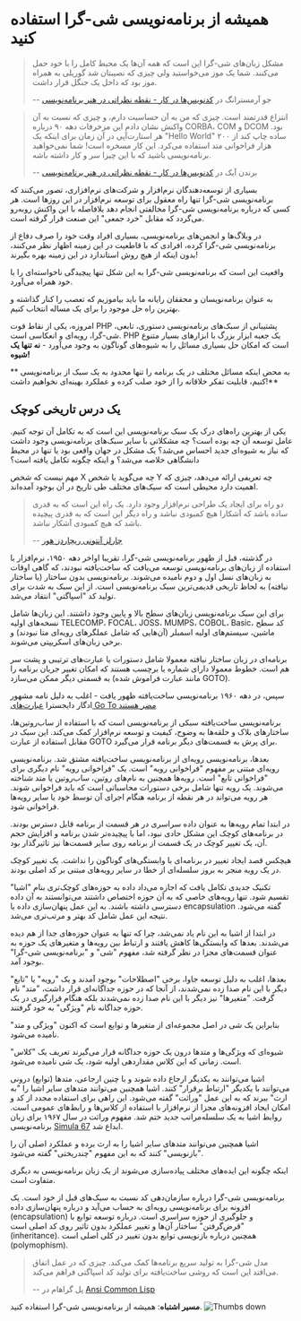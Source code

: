 # همیشه از برنامه‌نویسی شی-گرا استفاده کنید #

> مشکل زبان‌های شی-گرا این است که همه آن‌ها یک محیط کامل را با خود حمل می‌کنند. شما یک موز می‌خواستید ولی چیزی که نصیبتان شد گوریلی به همراه موز بود که داخل یک جنگل قرار داشت.
>
> -- جو آرمسترانگ در [کدنویس‌ها در کار - نقطه نظراتی در هنر برنامه‌نویسی](http://codersatwork.com/)

> انتزاع قدرتمند است. چیزی که من به آن حساسیت دارم، و چیزی که نسبت به آن واکنش نشان دادم این مزخرفات دهه ۹۰ درباره CORBA، COM و DCOM بود. هر استارت‌آپی در آن زمان برای اینکه یک "Hello World" ساده چاپ کند از ۲۰۰ هزار فراخوانی متد استفاده می‌کرد. این کار مسخره است! شما نمی‌خواهید برنامه‌نویسی باشید که با این چیزا سر و کار داشته باشه.
>
> -- برندن آیک در [کدنویس‌ها در کار - نقطه نظراتی در هنر برنامه‌نویسی](http://codersatwork.com/)

بسیاری از توسعه‌دهندگان نرم‌افزار و شرکت‌های نرم‌افزاری، تصور می‌کنند که برنامه‌نویسی شی-گرا تنها راه معقول برای توسعه نرم‌افزار در این روزها است. هر کسی که درباره برنامه‌نویسی شی-گرا مخالفتی انجام دهد بلافاصله با این واکنش رو‌به‌رو می‌گردد که مقابل "خرد جمعی" این صنعت قرار گرفته است.

در وبلاگ‌ها و انجمن‌های برنامه‌نویسی، بسیاری افراد وقت خود را صرف دفاع از برنامه‌نویسی شی-گرا کرده، افرادی که با قاطعیت در این زمینه اظهار نظر می‌‌کنند، بدون اینکه از هیچ روش استاندارد در این زمینه بهره بگیرند!

واقعیت این است که برنامه‌نویسی شی-گرا به این شکل تنها پیچیدگی ناخواسته‌ای را با خود همراه می‌آورد.

به عنوان برنامه‌نویسان و محققان رایانه ما باید بیاموزیم که تعصب را کنار گذاشته و بهترین راه حل موجود را برای یک مساله انتخاب کنیم.

امروزه، یکی از نقاط قوت PHP پشتیبانی از سبک‌های برنامه‌نویسی دستوری، تابعی، شی-گرا، رویه‌ای و انعکاسی است. PHP یک جعبه ابزار بزرگ با ابزارهای بسیار متنوع است که امکان حل بسیاری مسائل را به شیوه‌های گوناگون به وجود می‌آورد - **نه تنها یک شیوه!**

** به محض اینکه مسائل مختلف در یک برنامه را تنها محدود به یک سبک از برنامه‌نویسی کنیم، قابلیت تفکر خلاقانه را از خود صلب کرده و عملکرد بهینه‌ای نخواهیم داشت!**

## یک درس تاریخی کوچک ##

یکی از بهترین راه‌های درک یک سبک برنامه‌نویسی این است که به تکامل آن توجه کنیم. عامل توسعه آن چه بوده است؟ چه مشکلاتی با سایر سبک‌های برنامه‌نویسی وجود داشت که نیاز به شیوه‌ای جدید احساس می‌شد؟ یک مشکل در جهان واقعی بود یا تنها در محیط دانشگاهی خلاصه می‌شد؟ و اینکه چگونه تکامل یافته است؟

مهم نیست که شخص X چه می‌گوید یا شخص Y چه تعریفی ارائه می‌دهد، چیزی که اهمیت دارد محیطی است که سیک‌های مختلف طی تاریخ در آن بوجود آمده‌اند.

> دو راه برای ایجاد یک طراحی نرم‌افزار وجود دارد. یک راه این است که به قدری ساده باشد که آشکارا هیچ کمبودی نباشد و راه دیگر این است که به قدری پیچیده باشد که هیچ کمبودی آشکار نباشد.
>
> -- [چارلز آنتونی ریچاردز هور](https://en.wikiquote.org/wiki/C._A._R._Hoare)

در گذشته، قبل از ظهور برنامه‌نویسی شی-گرا، تقریبا اواخر دهه ۱۹۵۰، نرم‌افزار با استفاده از زبان‌های برنامه‌نویسی توسعه می‌یافت که ساخت‌یافته نبودند، که گاهی اوقات به زبان‌های نسل اول و دوم نامیده می‌شوند. برنامه‌نویسی بدون ساختار (یا ساختار نیافته) به لحاظ تاریخی قدیمی‌ترین سبک برنامه‌نویسی است. از این سبک به شدت برای تولید کد "اسپاگتی" انتقاد می‌شد.

برای این سبک برنامه‌نویسی زبان‌های سطح بالا و پایین وجود داشتند. این زبان‌ها شامل نسخه‌های اولیه TELECOMP، FOCAL، JOSS، MUMPS، COBOL، Basic، کد سطح ماشین، سیستم‌های اولیه اسمبلر (آن‌هایی که شامل عملگرهای رویه‌ای متا نبودند) و برخی زبان‌های اسکریپتی می‌شوند.

برنامه‌ای در زبان ساختار نیافته معمولا شامل دستورات یا عبارت‌های ترتیبی و پشت سر هم است. خطوط معمولا دارای شماره یا برچسب هستند که امکان تغییر جریان برنامه‌ را به قسمتی دیگر ممکن می‌سازد (مانند عبارت فراموش شده GOTO).

سپس، در دهه ۱۹۶۰ برنامه‌نویسی ساخت‌یافته ظهور یافت - اغلب به دلیل نامه مشهور ادگار دایجسترا [عبارت‌های Go To مضر هستند](http://www.u.arizona.edu/~rubinson/copyright_violations/Go_To_Considered_Harmful.html)

برنامه‌نویسی ساخت‌یافته سبکی از برنامه‌نویسی است که با استفاده از ساب‌روتین‌ها، ساختارهای بلاک و حلقه‌ها به وضوح، کیفیت و توسعه نرم‌افزار کمک می‌کند. این سبک در مقابل استفاده از عبارت GOTO برای پرش به قسمت‌های دیگر برنامه قرار می‌گیرد.

بعدها، برنامه‌نویسی رویه‌ای از برنامه‌نویسی ساخت‌یافته مشتق شد. برنامه‌نویسی رویه‌ای مبتنی بر مفهوم "فراخوانی رویه" است. یک "فراخوانی رویه" نام دیگری برای "فراخوانی تابع" است. رویه‌ها همچنین به نام‌های روتین، ساب‌روتین یا متد شناخته می‌شوند. یک رویه تنها شامل برخی دستورات محاسباتی است که باید فراخوانی شوند. هر رویه می‌تواند در هر نقطه از برنامه هنگام اجرای آن توسط خود یا سایر رویه‌ها فراخوانی شود.

در ابتدا تمام رویه‌ها به عنوان داده سراسری در هر قسمت از برنامه قابل دسترس بودند. در برنامه‌های کوچک این مشکل حادی نبود، اما با پیچیده‌تر شدن برنامه و افزایش حجم آن، یک تغییر کوچک در یک قسمت از برنامه روی سایر قسمت‌ها نیز تاثیرگذار بود.

هیچکس قصد ایجاد تغییر در برنامه‌ای با وابستگی‌های گوناگون را نداشت. یک تغییر کوچک در یک رویه منجر به بروز سلسله‌ای از خطا در سایر رویه‌های مبتنی بر کد اصلی بودند.

تکنیک جدیدی تکامل یافت که اجازه می‌داد داده به حوزه‌های کوچک‌تری بنام "اشیا" تقسیم شود. تنها رویه‌های خاصی که به آن حوزه اختصاص داشتند می‌توانستند به آن داده دسترسی داشته باشند. به این عمل پنهان‌سازی داده یا encapsulation گفته می‌شود. نتیجه این عمل شامل کد بهتر و مرتب‌تری می‌شد.

در ابتدا از اشیا به این نام یاد نمی‌شد، چرا که تنها به عنوان حوزه‌های جدا از هم دیده می‌شدند. بعدها که وابستگی‌ها کاهش یافتند و ارتباط بین رویه‌ها و متغیرهای یک حوزه به عنوان قسمت‌های مجزا در نظر گرفته شد، مفهوم "شی" و "برنامه‌نویسی شی-گرا" بوجود آمد.

بعدها، اغلب به دلیل توسعه جاوا، برخی "اصطلاحات" بوجود آمدند و یک "رویه" یا "تابع" دیگر با این نام صدا زده نمی‌شدند، از آنجا که در حوزه جداگانه‌ای قرار داشت، "متد" نام گرفت. "متغیرها" نیز دیگر با این نام صدا زده نمی‌شدند بلکه هنگام قرارگیری در یک حوزه جداگانه نام "ویژگی" به خود گرفتند.

بنابراین یک شی در اصل مجموعه‌ای از متغیرها و توابع است که اکنون "ویژگی و متد" نامیده می‌شود.

شیوه‌ای که ویژگی‌ها و متدها درون یک حوزه جداگانه قرار می‌گیرند تعریف یک "کلاس" است. زمانی که این کلاس مقداردهی اولیه شود، یک شی نامیده می‌شود.

اشیا می‌توانند به یکدیگر ارجاع داده شوند و با چنین ارجاعی، متدها (توابع) درونی می‌توانند با یکدیگر "ارتباط برقرار" کنند. اشیا همچنین می‌توانند متدهای سایر اشیا را "به ارث" ببرند که به این عمل "وراثت" گفته می‌شود. این راهی برای استفاده مجدد از کد و امکان ایجاد افزونه‌های مجزا از نرم‌افزار با استفاده از کلاس‌ها و رابط‌های عمومی است. روابط اشیا به یک سلسله‌مراتب جدید ختم شد. مفهوم وراثت در سال ۱۹۶۷ برای زبان برنامه‌نویسی [Simula 67](http://en.wikipedia.org/wiki/Simula) ابداع شد.

اشیا همچنین می‌توانند متدهای سایر اشیا را به ارث برده و عملکرد اصلی آن را "بازنویسی" کنند که به این مفهوم "چندریختی" گفته می‌شود.

اینکه چگونه این ایده‌های مختلف پیاده‌سازی می‌شوند از یک زبان برنامه‌نویسی به دیگری متفاوت است.

برنامه‌نویسی شی-گرا درباره سازمان‌دهی کد نسبت به سبک‌های قبل از خود است. یک افزونه برای برنامه‌نویسی رویه‌ای به حساب می‌آید و درباره پنهان‌سازی داده (encapsulation) و جلوگیری از حوزه سراسری است. درباره توسعه توابع با "قرض‌گرفتن" ساختار آن‌ها و تغییر عملکرد بدون تاثیر روی کد اصلی است (inheritance). همچنین درباره بازنویسی توابع بدون تغییر در کلی اصلی است (polymophism).

> مدل شی-گرا به تولید سریع برنامه‌ها کمک می‌کند. چیزی که در عمل اتفاق می‌افتد این است که روشی ساخت‌یافته برای تولید کد اسپاگتی فراهم می‌کند.
>
> -- پل گراهام در [Ansi Common Lisp](https://openlibrary.org/works/OL7944696W/ANSI_Common_Lisp)

**مسیر اشتباه**: همیشه از برنامه‌نویسی شی-گرا استفاده کنید. ![Thumbs down](/img/thumbs-down.png)
